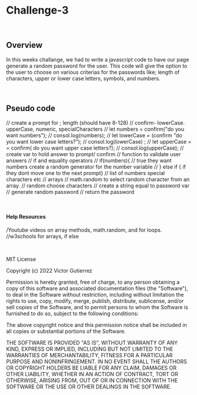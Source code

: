 # Challenge-3

<br>

## Overview
In this weeks challange, we had to write a javascript code to have our page generate a random password for the user. This code will give the option to the user to choose on various criterias for the passwords like; length of characters, upper or lower case letters, symbols, and numbers.

<br>

## Pseudo code 

// create a prompt for ; length (should have 8-128)
// confirm- lowerCase. upperCase, numeric, specialCharacters
  // let numbers = confirm("do you want numbers");
  // consol.log(numbers);
  // let lowerCase = (confirm "do you want lower case letters?");
  // consol.log(lowerCase) ;
  // let upperCase = = confirm( do you want upper case letters?);
  // consol.log(upperCase);
// create var to hold answer to prompt/ confirm
// function to validate user answers
// if and equality operators
  // if(numbers){
    // true they want numbers create a random generator for the number variable
  // } else if { if they dont move one to the next prompt}
// list of numbers special characters etc
    // arrays
    // math.random to select random character from an array.
    // random choose characters
    // create a string equal to password var 
// generate random password
// return the password

<br>

#### Help Resources
/Youtube videos on array methods, math.random, and for loops.
//w3schools for arrays, if else

<br>

MIT License

Copyright (c) 2022 Victor Gutierrez

Permission is hereby granted, free of charge, to any person obtaining a copy
of this software and associated documentation files (the "Software"), to deal
in the Software without restriction, including without limitation the rights
to use, copy, modify, merge, publish, distribute, sublicense, and/or sell
copies of the Software, and to permit persons to whom the Software is
furnished to do so, subject to the following conditions:

The above copyright notice and this permission notice shall be included in all
copies or substantial portions of the Software.

THE SOFTWARE IS PROVIDED "AS IS", WITHOUT WARRANTY OF ANY KIND, EXPRESS OR
IMPLIED, INCLUDING BUT NOT LIMITED TO THE WARRANTIES OF MERCHANTABILITY,
FITNESS FOR A PARTICULAR PURPOSE AND NONINFRINGEMENT. IN NO EVENT SHALL THE
AUTHORS OR COPYRIGHT HOLDERS BE LIABLE FOR ANY CLAIM, DAMAGES OR OTHER
LIABILITY, WHETHER IN AN ACTION OF CONTRACT, TORT OR OTHERWISE, ARISING FROM,
OUT OF OR IN CONNECTION WITH THE SOFTWARE OR THE USE OR OTHER DEALINGS IN THE
SOFTWARE.
